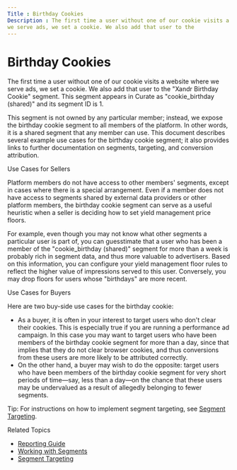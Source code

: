 ```yaml
---
Title : Birthday Cookies
Description : The first time a user without one of our cookie visits a website where
we serve ads, we set a cookie. We also add that user to the
---
```



# Birthday Cookies



The first time a user without one of our cookie visits a website where
we serve ads, we set a cookie. We also add that user to the
"Xandr Birthday Cookie" segment. This segment
appears in Curate as "cookie_birthday (shared)"
and its segment ID is 1.

This segment is not owned by any particular member; instead, we expose
the birthday cookie segment to all members of the platform. In other
words, it is a shared segment that any member can use. This document
describes several example use cases for the birthday cookie segment; it
also provides links to further documentation on segments, targeting, and
conversion attribution.

Use Cases for Sellers

Platform members do not have access to other members' segments, except
in cases where there is a special arrangement. Even if a member does not
have access to segments shared by external data providers or other
platform members, the birthday cookie segment can serve as a useful
heuristic when a seller is deciding how to set yield management price
floors.

For example, even though you may not know what other segments a
particular user is part of, you can guesstimate that a user who has been
a member of the "cookie_birthday (shared)" segment for more than a week
is probably rich in segment data, and thus more valuable to advertisers.
Based on this information, you can configure your yield management floor
rules to reflect the higher value of impressions served to this user.
Conversely, you may drop floors for users whose "birthdays" are more
recent.

Use Cases for Buyers

Here are two buy-side use cases for the birthday cookie:

- As a buyer, it is often in your interest to target users who don't
  clear their cookies. This is especially true if you are running a
  performance ad campaign. In this case you may want to target users who
  have been members of the birthday cookie segment for more than a day,
  since that implies that they do not clear browser cookies, and thus
  conversions from these users are more likely to be attributed
  correctly.
- On the other hand, a buyer may wish to do the opposite: target users
  who have been members of the birthday cookie segment for very short
  periods of time—say, less than a day—on the chance that these users
  may be undervalued as a result of allegedly belonging to fewer
  segments.



Tip: For instructions on how to
implement segment targeting, see
<a href="segment-targeting.html" class="xref"
title="You can target users within segments by using Boolean expressions. Users get added to segments after they&#39;ve viewed or clicked a particular creative.">Segment
Targeting</a>.



Related Topics

- <a href="reporting-guide.html" class="xref">Reporting Guide</a>
- <a href="working-with-segments.html" class="xref">Working with
  Segments</a>
- <a href="segment-targeting.html" class="xref"
  title="You can target users within segments by using Boolean expressions. Users get added to segments after they&#39;ve viewed or clicked a particular creative.">Segment
  Targeting</a>




